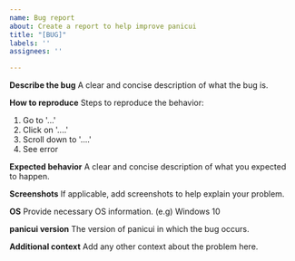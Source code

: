 ```yaml
---
name: Bug report
about: Create a report to help improve panicui
title: "[BUG]"
labels: ''
assignees: ''

---
```


**Describe the bug**
A clear and concise description of what the bug is.

**How to reproduce**
Steps to reproduce the behavior:
1. Go to '...'
2. Click on '....'
3. Scroll down to '....'
4. See error

**Expected behavior**
A clear and concise description of what you expected to happen.

**Screenshots**
If applicable, add screenshots to help explain your problem.

**OS**
Provide necessary OS information. (e.g) Windows 10

**panicui version**
The version of panicui in which the bug occurs.

**Additional context**
Add any other context about the problem here.

